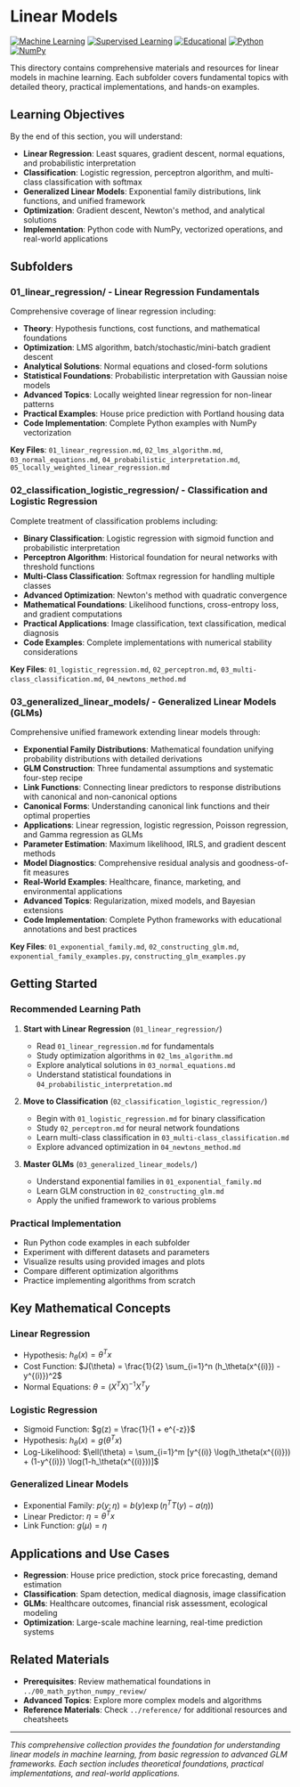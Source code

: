# Linear Models

[![Machine Learning](https://img.shields.io/badge/Machine%20Learning-Linear%20Models-blue.svg)](https://en.wikipedia.org/wiki/Linear_model)
[![Supervised Learning](https://img.shields.io/badge/Supervised%20Learning-Regression%20%26%20Classification-green.svg)](https://en.wikipedia.org/wiki/Supervised_learning)
[![Educational](https://img.shields.io/badge/Educational-Course%20Materials-orange.svg)](https://github.com)
[![Python](https://img.shields.io/badge/Python-3.8+-yellow.svg)](https://python.org)
[![NumPy](https://img.shields.io/badge/NumPy-Scientific%20Computing-red.svg)](https://numpy.org)

This directory contains comprehensive materials and resources for linear models in machine learning. Each subfolder covers fundamental topics with detailed theory, practical implementations, and hands-on examples.

## Learning Objectives

By the end of this section, you will understand:
- **Linear Regression**: Least squares, gradient descent, normal equations, and probabilistic interpretation
- **Classification**: Logistic regression, perceptron algorithm, and multi-class classification with softmax
- **Generalized Linear Models**: Exponential family distributions, link functions, and unified framework
- **Optimization**: Gradient descent, Newton's method, and analytical solutions
- **Implementation**: Python code with NumPy, vectorized operations, and real-world applications

## Subfolders

### **01_linear_regression/** - Linear Regression Fundamentals
Comprehensive coverage of linear regression including:
- **Theory**: Hypothesis functions, cost functions, and mathematical foundations
- **Optimization**: LMS algorithm, batch/stochastic/mini-batch gradient descent
- **Analytical Solutions**: Normal equations and closed-form solutions
- **Statistical Foundations**: Probabilistic interpretation with Gaussian noise models
- **Advanced Topics**: Locally weighted linear regression for non-linear patterns
- **Practical Examples**: House price prediction with Portland housing data
- **Code Implementation**: Complete Python examples with NumPy vectorization

**Key Files**: `01_linear_regression.md`, `02_lms_algorithm.md`, `03_normal_equations.md`, `04_probabilistic_interpretation.md`, `05_locally_weighted_linear_regression.md`

### **02_classification_logistic_regression/** - Classification and Logistic Regression
Complete treatment of classification problems including:
- **Binary Classification**: Logistic regression with sigmoid function and probabilistic interpretation
- **Perceptron Algorithm**: Historical foundation for neural networks with threshold functions
- **Multi-Class Classification**: Softmax regression for handling multiple classes
- **Advanced Optimization**: Newton's method with quadratic convergence
- **Mathematical Foundations**: Likelihood functions, cross-entropy loss, and gradient computations
- **Practical Applications**: Image classification, text classification, medical diagnosis
- **Code Examples**: Complete implementations with numerical stability considerations

**Key Files**: `01_logistic_regression.md`, `02_perceptron.md`, `03_multi-class_classification.md`, `04_newtons_method.md`

### **03_generalized_linear_models/** - Generalized Linear Models (GLMs)
Comprehensive unified framework extending linear models through:
- **Exponential Family Distributions**: Mathematical foundation unifying probability distributions with detailed derivations
- **GLM Construction**: Three fundamental assumptions and systematic four-step recipe
- **Link Functions**: Connecting linear predictors to response distributions with canonical and non-canonical options
- **Canonical Forms**: Understanding canonical link functions and their optimal properties
- **Applications**: Linear regression, logistic regression, Poisson regression, and Gamma regression as GLMs
- **Parameter Estimation**: Maximum likelihood, IRLS, and gradient descent methods
- **Model Diagnostics**: Comprehensive residual analysis and goodness-of-fit measures
- **Real-World Examples**: Healthcare, finance, marketing, and environmental applications
- **Advanced Topics**: Regularization, mixed models, and Bayesian extensions
- **Code Implementation**: Complete Python frameworks with educational annotations and best practices

**Key Files**: `01_exponential_family.md`, `02_constructing_glm.md`, `exponential_family_examples.py`, `constructing_glm_examples.py`

## Getting Started

### **Recommended Learning Path**

1. **Start with Linear Regression** (`01_linear_regression/`)
   - Read `01_linear_regression.md` for fundamentals
   - Study optimization algorithms in `02_lms_algorithm.md`
   - Explore analytical solutions in `03_normal_equations.md`
   - Understand statistical foundations in `04_probabilistic_interpretation.md`

2. **Move to Classification** (`02_classification_logistic_regression/`)
   - Begin with `01_logistic_regression.md` for binary classification
   - Study `02_perceptron.md` for neural network foundations
   - Learn multi-class classification in `03_multi-class_classification.md`
   - Explore advanced optimization in `04_newtons_method.md`

3. **Master GLMs** (`03_generalized_linear_models/`)
   - Understand exponential families in `01_exponential_family.md`
   - Learn GLM construction in `02_constructing_glm.md`
   - Apply the unified framework to various problems

### **Practical Implementation**
- Run Python code examples in each subfolder
- Experiment with different datasets and parameters
- Visualize results using provided images and plots
- Compare different optimization algorithms
- Practice implementing algorithms from scratch

## Key Mathematical Concepts

### **Linear Regression**
- Hypothesis: $h_\theta(x) = \theta^T x$
- Cost Function: $J(\theta) = \frac{1}{2} \sum_{i=1}^n (h_\theta(x^{(i)}) - y^{(i)})^2$
- Normal Equations: $\theta = (X^T X)^{-1} X^T y$

### **Logistic Regression**
- Sigmoid Function: $g(z) = \frac{1}{1 + e^{-z}}$
- Hypothesis: $h_\theta(x) = g(\theta^T x)$
- Log-Likelihood: $\ell(\theta) = \sum_{i=1}^m [y^{(i)} \log(h_\theta(x^{(i)})) + (1-y^{(i)}) \log(1-h_\theta(x^{(i)}))]$

### **Generalized Linear Models**
- Exponential Family: $p(y; \eta) = b(y) \exp(\eta^T T(y) - a(\eta))$
- Linear Predictor: $\eta = \theta^T x$
- Link Function: $g(\mu) = \eta$

## Applications and Use Cases

- **Regression**: House price prediction, stock price forecasting, demand estimation
- **Classification**: Spam detection, medical diagnosis, image classification
- **GLMs**: Healthcare outcomes, financial risk assessment, ecological modeling
- **Optimization**: Large-scale machine learning, real-time prediction systems

## Related Materials

- **Prerequisites**: Review mathematical foundations in `../00_math_python_numpy_review/`
- **Advanced Topics**: Explore more complex models and algorithms
- **Reference Materials**: Check `../reference/` for additional resources and cheatsheets

---

*This comprehensive collection provides the foundation for understanding linear models in machine learning, from basic regression to advanced GLM frameworks. Each section includes theoretical foundations, practical implementations, and real-world applications.* 